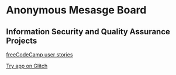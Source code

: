 # Anonymous Mesasge Board
## Information Security and Quality Assurance Projects

[freeCodeCamp user stories](https://www.freecodecamp.org/learn/information-security-and-quality-assurance/information-security-and-quality-assurance-projects/anonymous-message-board)

[Try app on Glitch](https://digitalcookie-anonymous-message-board.glitch.me/)
